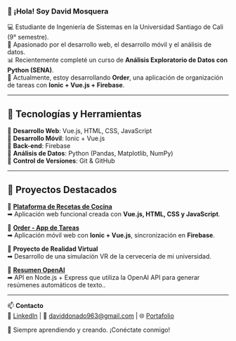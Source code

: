 ### 👋 ¡Hola! Soy David Mosquera

💻 Estudiante de Ingeniería de Sistemas en la Universidad Santiago de Cali (9° semestre).  
🚀 Apasionado por el desarrollo web, el desarrollo móvil y el análisis de datos.  
📊 Recientemente completé un curso de **Análisis Exploratorio de Datos con Python (SENA)**.  
🎯 Actualmente, estoy desarrollando **Order**, una aplicación de organización de tareas con **Ionic + Vue.js + Firebase**.  

---

## 🚀 Tecnologías y Herramientas  
🔹 **Desarrollo Web**: Vue.js, HTML, CSS, JavaScript  
🔹 **Desarrollo Móvil**: Ionic + Vue.js  
🔹 **Back-end**: Firebase  
🔹 **Análisis de Datos**: Python (Pandas, Matplotlib, NumPy)  
🔹 **Control de Versiones**: Git & GitHub  

---

## 📌 Proyectos Destacados  
🔸 **[Plataforma de Recetas de Cocina](https://github.com/Guetta09/)**  
➡ Aplicación web funcional creada con **Vue.js, HTML, CSS y JavaScript**.  

🔸 **[Order - App de Tareas](https://github.com/Guetta09/)**   
➡ Aplicación móvil web con **Ionic + Vue.js**, sincronización en **Firebase**.  

🔸 **Proyecto de Realidad Virtual**  
➡ Desarrollo de una simulación VR de la cervecería de mi universidad. 

🔸 **[Resumen OpenAI](https://github.com/Guetta09/resumen_openai)**  
➡  API en Node.js + Express que utiliza la OpenAI API para generar resúmenes automáticos de texto..  

---

📫 **Contacto**  
🔗 [LinkedIn](#) | 📨 daviddonado963@gmail.com | 🌐 [Portafolio](#)  

🚀 Siempre aprendiendo y creando. ¡Conéctate conmigo!  
